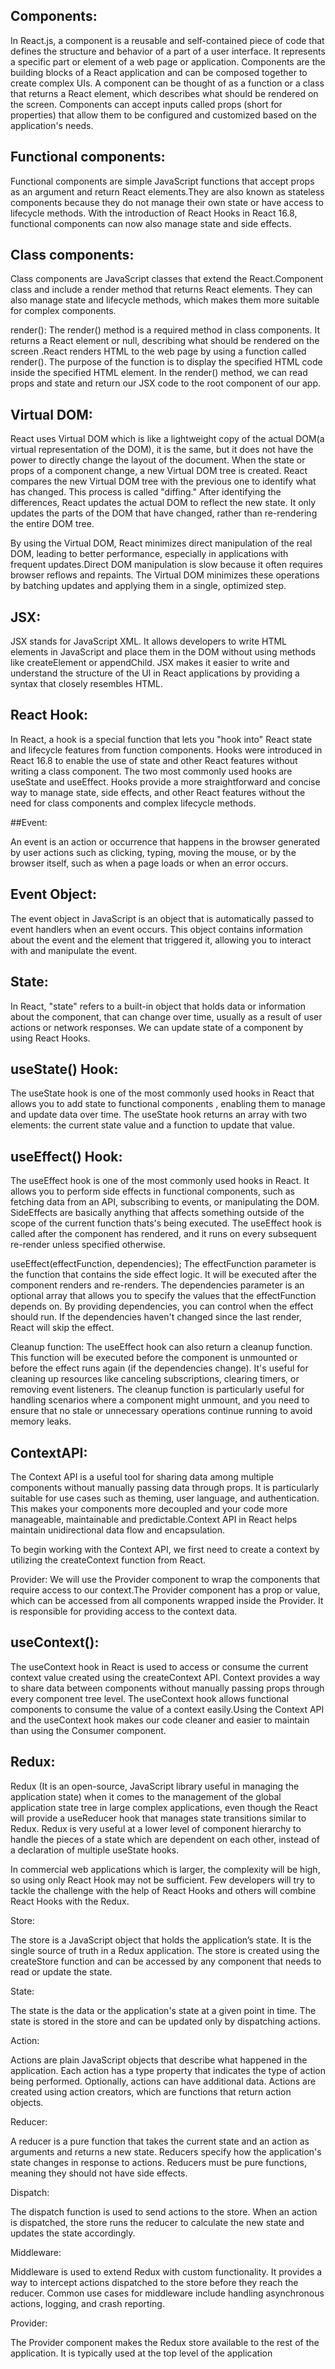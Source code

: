 ## Components:

In React.js, a component is a reusable and self-contained piece of code that defines the structure and behavior of a part of a user interface. It represents a specific part or element of a web page or application. Components are the building blocks of a React application and can be composed together to create complex UIs.
A component can be thought of as a function or a class that returns a React element, which describes what should be rendered on the screen. Components can accept inputs called props (short for properties) that allow them to be configured and customized based on the application's needs.

## Functional components:

Functional components are simple JavaScript functions that accept props as an argument and return React elements.They are also known as stateless components because they do not manage their own state or have access to lifecycle methods. With the introduction of React Hooks in React 16.8, functional components can now also manage state and side effects.	

## Class components:

Class components are JavaScript classes that extend the React.Component class  and include a render method that returns React elements. They can also manage state and lifecycle methods, which makes them more suitable for complex components.

render(): The render() method is a required method in class components. It returns a React element or null, describing what should be rendered on the screen .React renders HTML to the web page by using a function called render(). The purpose of the function is to display the specified HTML code inside the specified HTML element. In the render() method, we can read props and state and return our JSX code to the root component of our app.	


 
## Virtual DOM:

React uses Virtual DOM which is like a lightweight copy of the actual DOM(a virtual representation of the DOM), it is the same, but it does not have the power to directly change the layout of the document. When the state or props of a component change, a new Virtual DOM tree is created. React compares the new Virtual DOM tree with the previous one to identify what has changed. This process is called "diffing." After identifying the differences, React updates the actual DOM to reflect the new state. It only updates the parts of the DOM that have changed, rather than re-rendering the entire DOM tree.

By using the Virtual DOM, React minimizes direct manipulation of the real DOM, leading to better performance, especially in applications with frequent updates.Direct DOM manipulation is slow because it often requires browser reflows and repaints. The Virtual DOM minimizes these operations by batching updates and applying them in a single, optimized step.

## JSX:
JSX stands for JavaScript XML. It allows developers to write HTML elements in JavaScript and place them in the DOM without using methods like createElement or appendChild. JSX makes it easier to write and understand the structure of the UI in React applications by providing a syntax that closely resembles HTML.

## React Hook: 

In React, a hook is a special function that lets you "hook into" React state and lifecycle features from function components. Hooks were introduced in React 16.8 to enable the use of state and other React features without writing a class component. The two most commonly used hooks are useState and useEffect.
Hooks provide a more straightforward and concise way to manage state, side effects, and other React features without the need for class components and complex lifecycle methods.

##Event:

An event is an action or occurrence that happens in the browser generated by user actions such as clicking, typing, moving the mouse, or by the browser itself, such as when a page loads or when an error occurs.

## Event Object:

The event object in JavaScript is an object that is automatically passed to event handlers when an event occurs. This object contains information about the event and the element that triggered it, allowing you to interact with and manipulate the event.

## State:

In React, "state" refers to a built-in object that holds data or information about the component, that can change over time, usually as a result of user actions or network responses. We can update state of a component by using React Hooks.

## useState() Hook:

The useState hook is one of the most commonly used hooks in React that allows you to add state to functional components , enabling them to manage and update data over time. The useState hook returns an array with two elements: the current state value and a function to update that value.

## useEffect() Hook:

The useEffect hook is one of the most commonly used hooks in React. It allows you to perform side effects in functional components, such as fetching data from an API, subscribing to events, or manipulating the DOM. SideEffects are basically anything that affects something outside of the scope of the current function thats's being executed. The useEffect hook is called after the component has rendered, and it runs on every subsequent re-render unless specified otherwise.

useEffect(effectFunction, dependencies);
The effectFunction parameter is the function that contains the side effect logic. It will be executed after the component renders and re-renders. The dependencies parameter is an optional array that allows you to specify the values that the effectFunction depends on. By providing dependencies, you can control when the effect should run. If the dependencies haven't changed since the last render, React will skip the effect.

Cleanup function: The useEffect hook can also return a cleanup function. This function will be executed before the component is unmounted or before the effect runs again (if the dependencies change). It's useful for cleaning up resources like canceling subscriptions, clearing timers, or removing event listeners. The cleanup function is particularly useful for handling scenarios where a component might unmount, and you need to ensure that no stale or unnecessary operations continue running to avoid memory leaks.

## ContextAPI:

The Context API is a useful tool for sharing data among multiple components without manually passing data through props. It is particularly suitable for use cases such as theming, user language, and authentication. This makes your components more decoupled and your code more manageable, maintainable and predictable.Context API in React helps maintain unidirectional data flow and encapsulation.

To begin working with the Context API, we first need to create a context by utilizing the createContext function from React.

Provider:
We will use the Provider component to wrap the components that require access to our context.The Provider component has a prop or value, which can be accessed from all components wrapped inside the Provider. It is responsible for providing access to the context data.

## useContext():

The useContext hook in React is used to access or consume the current context value created using the createContext API. Context provides a way to share data between components without manually passing props through every component tree level. The useContext hook allows functional components to consume the value of a context easily.Using the Context API and the useContext hook makes our code cleaner and easier to maintain than using the Consumer component.




## Redux:

 Redux (It is an open-source, JavaScript library useful in managing the application state) when it comes to the management of the global application state tree in large complex applications, even though the React will provide a useReducer hook that manages state transitions similar to Redux. Redux is very useful at a lower level of component hierarchy to handle the pieces of a state which are dependent on each other, instead of a declaration of multiple useState hooks.

In commercial web applications which is larger, the complexity will be high, so using only React Hook may not be sufficient. Few developers will try to tackle the challenge with the help of React Hooks and others will combine React Hooks with the Redux.

Store:

The store is a JavaScript object that holds the application’s state.
It is the single source of truth in a Redux application.
The store is created using the createStore function and can be accessed by any component that needs to read or update the state.

State:

The state is the data or the application's state at a given point in time.
The state is stored in the store and can be updated only by dispatching actions.

Action:

Actions are plain JavaScript objects that describe what happened in the application.
Each action has a type property that indicates the type of action being performed. Optionally, actions can have additional data.
Actions are created using action creators, which are functions that return action objects.

Reducer:

A reducer is a pure function that takes the current state and an action as arguments and returns a new state.
Reducers specify how the application's state changes in response to actions.
Reducers must be pure functions, meaning they should not have side effects.

Dispatch:

The dispatch function is used to send actions to the store.
When an action is dispatched, the store runs the reducer to calculate the new state and updates the state accordingly.

Middleware:

Middleware is used to extend Redux with custom functionality.
It provides a way to intercept actions dispatched to the store before they reach the reducer.
Common use cases for middleware include handling asynchronous actions, logging, and crash reporting.

Provider:

The Provider component makes the Redux store available to the rest of the application.
It is typically used at the top level of the application
